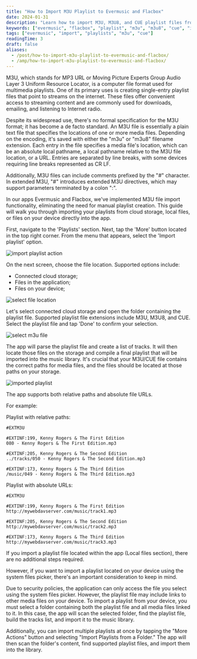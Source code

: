 ```yaml
---
title: "How to Import M3U Playlist to Evermusic and Flacbox"
date: 2024-01-31
description: "Learn how to import M3U, M3U8, and CUE playlist files from cloud, local storage, or device into Evermusic and Flacbox."
keywords: ["evermusic", "flacbox", "playlist", "m3u", "m3u8", "cue", "import", "music app"]
tags: ["evermusic", "import", "playlists", "m3u", "cue"]
readingTime: 3
draft: false
aliases:
  - /post/how-to-import-m3u-playlist-to-evermusic-and-flacbox/
  - /amp/how-to-import-m3u-playlist-to-evermusic-and-flacbox/
---
```


M3U, which stands for MP3 URL or Moving Picture Experts Group Audio Layer 3 Uniform Resource Locator, is a computer file format used for multimedia playlists. One of its primary uses is creating single-entry playlist files that point to streams on the internet. These files offer convenient access to streaming content and are commonly used for downloads, emailing, and listening to Internet radio.

Despite its widespread use, there's no formal specification for the M3U format; it has become a de facto standard. An M3U file is essentially a plain text file that specifies the locations of one or more media files. Depending on the encoding, it's saved with either the "m3u" or "m3u8" filename extension. Each entry in the file specifies a media file's location, which can be an absolute local pathname, a local pathname relative to the M3U file location, or a URL. Entries are separated by line breaks, with some devices requiring line breaks represented as CR LF.

Additionally, M3U files can include comments prefixed by the "#" character. In extended M3U, "#" introduces extended M3U directives, which may support parameters terminated by a colon ":".

In our apps Evermusic and Flacbox, we've implemented M3U file import functionality, eliminating the need for manual playlist creation. This guide will walk you through importing your playlists from cloud storage, local files, or files on your device directly into the app.

First, navigate to the 'Playlists' section. Next, tap the 'More' button located in the top right corner. From the menu that appears, select the 'Import playlist' option.

![import playlist action](21260c_fd95e0ec2f6a49bfb98fc33005b2f70a~mv2.png)

On the next screen, choose the file location. Supported options include:

- Connected cloud storage;
- Files in the application;
- Files on your device;

![select file location](21260c_1a9066303ba74a0980957ced63536683~mv2.png)

Let's select connected cloud storage and open the folder containing the playlist file. Supported playlist file extensions include M3U, M3U8, and CUE. Select the playlist file and tap 'Done' to confirm your selection.

![select m3u file](21260c_4024ea3ad6d24efdb40f62e599da198a~mv2.png)

The app will parse the playlist file and create a list of tracks. It will then locate those files on the storage and compile a final playlist that will be imported into the music library. It's crucial that your M3U/CUE file contains the correct paths for media files, and the files should be located at those paths on your storage.

![imported playlist](21260c_2b56a04c305f496c84ce025769e2ed5c~mv2.png)

The app supports both relative paths and absolute file URLs.

For example:

Playlist with relative paths:

```plaintext
#EXTM3U

#EXTINF:199, Kenny Rogers & The First Edition
080 - Kenny Rogers & The First Edition.mp3

#EXTINF:205, Kenny Rogers & The Second Edition
../tracks/050 - Kenny Rogers & The Second Edition.mp3

#EXTINF:173, Kenny Rogers & The Third Edition
/music/049 - Kenny Rogers & The Third Edition.mp3
```

Playlist with absolute URLs:

```plaintext
#EXTM3U

#EXTINF:199, Kenny Rogers & The First Edition
http://mywebdavserver.com/music/track1.mp3

#EXTINF:205, Kenny Rogers & The Second Edition
http://mywebdavserver.com/music/track2.mp3

#EXTINF:173, Kenny Rogers & The Third Edition
http://mywebdavserver.com/music/track3.mp3
```

If you import a playlist file located within the app (Local files section), there are no additional steps required.

However, if you want to import a playlist located on your device using the system files picker, there's an important consideration to keep in mind.

Due to security policies, the application can only access the file you select using the system files picker. However, the playlist file may include links to other media files on your device. To import a playlist from your device, you must select a folder containing both the playlist file and all media files linked to it. In this case, the app will scan the selected folder, find the playlist file, build the tracks list, and import it to the music library.

Additionally, you can import multiple playlists at once by tapping the "More Actions" button and selecting "Import Playlists from a Folder." The app will then scan the folder's content, find supported playlist files, and import them into the library.